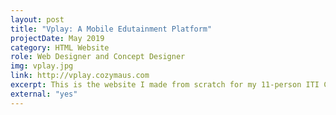 ```yaml
---
layout: post
title: "Vplay: A Mobile Edutainment Platform"
projectDate: May 2019
category: HTML Website
role: Web Designer and Concept Designer
img: vplay.jpg
link: http://vplay.cozymaus.com
excerpt: This is the website I made from scratch for my 11-person ITI Capstone class start-up project. This website is a one-page theme and incorporates some new things I learned like CSS animations, embedded content, and modal boxes. The product was an augmented reality gaming educational platform for young children with a physical toy subscription box component. I also helped create flowcharts for the app and some game designs.
external: "yes"
---
```

